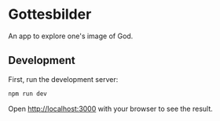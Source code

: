 # Gottesbilder

An app to explore one's image of God.

## Development

First, run the development server:

```bash
npm run dev
```

Open [http://localhost:3000](http://localhost:3000) with your browser to see the result.
